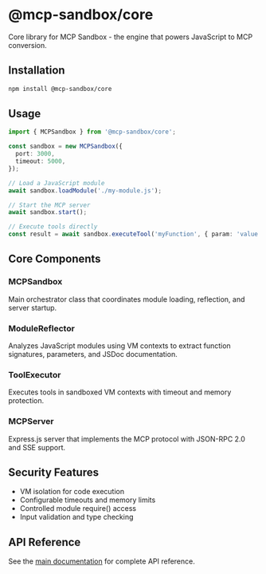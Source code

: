 # @mcp-sandbox/core

Core library for MCP Sandbox - the engine that powers JavaScript to MCP conversion.

## Installation

```bash
npm install @mcp-sandbox/core
```

## Usage

```typescript
import { MCPSandbox } from '@mcp-sandbox/core';

const sandbox = new MCPSandbox({
  port: 3000,
  timeout: 5000,
});

// Load a JavaScript module
await sandbox.loadModule('./my-module.js');

// Start the MCP server
await sandbox.start();

// Execute tools directly
const result = await sandbox.executeTool('myFunction', { param: 'value' });
```

## Core Components

### MCPSandbox

Main orchestrator class that coordinates module loading, reflection, and server startup.

### ModuleReflector

Analyzes JavaScript modules using VM contexts to extract function signatures, parameters, and JSDoc documentation.

### ToolExecutor

Executes tools in sandboxed VM contexts with timeout and memory protection.

### MCPServer

Express.js server that implements the MCP protocol with JSON-RPC 2.0 and SSE support.

## Security Features

- VM isolation for code execution
- Configurable timeouts and memory limits
- Controlled module require() access
- Input validation and type checking

## API Reference

See the [main documentation](https://github.com/danstarns/mcp-sandbox/blob/main/README.md) for complete API reference.
